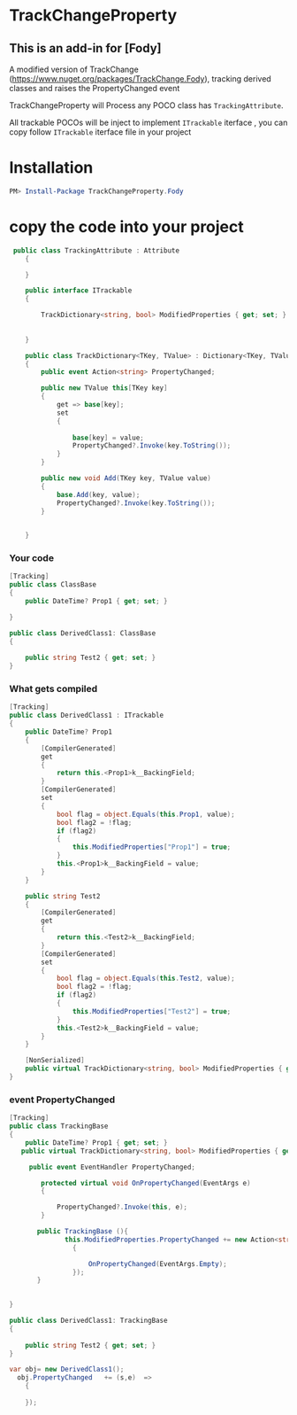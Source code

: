 
# TrackChangeProperty


## This is an add-in for [Fody]
A modified version of TrackChange (https://www.nuget.org/packages/TrackChange.Fody), tracking derived classes and raises the PropertyChanged event

TrackChangeProperty will Process any POCO class has  `TrackingAttribute`. 

All trackable POCOs will be inject to implement `ITrackable` iterface , you can copy follow `ITrackable` iterface file in your project
# Installation

```powershell
PM> Install-Package TrackChangeProperty.Fody
```

# copy the code into your project
```csharp
 public class TrackingAttribute : Attribute
    {

    }

    public interface ITrackable
    {

        TrackDictionary<string, bool> ModifiedProperties { get; set; }
 
       
    }

    public class TrackDictionary<TKey, TValue> : Dictionary<TKey, TValue>
    {
        public event Action<string> PropertyChanged;

        public new TValue this[TKey key]
        {
            get => base[key];
            set
            {
               
                base[key] = value;
                PropertyChanged?.Invoke(key.ToString());
            }
        }

        public new void Add(TKey key, TValue value)
        {
            base.Add(key, value);
            PropertyChanged?.Invoke(key.ToString());
        }

        
    }

```

### Your code

```csharp
[Tracking] 
public class ClassBase
{
    public DateTime? Prop1 { get; set; }

}

public class DerivedClass1: ClassBase
{
   
    public string Test2 { get; set; }
}


```

### What gets compiled
```csharp
[Tracking]
public class DerivedClass1 : ITrackable
{
    public DateTime? Prop1
    {
        [CompilerGenerated]
        get
        {
            return this.<Prop1>k__BackingField;
        }
        [CompilerGenerated]
        set
        {
            bool flag = object.Equals(this.Prop1, value);
            bool flag2 = !flag;
            if (flag2)
            {
                this.ModifiedProperties["Prop1"] = true;
            }
            this.<Prop1>k__BackingField = value;
        }
    }

    public string Test2
    {
        [CompilerGenerated]
        get
        {
            return this.<Test2>k__BackingField;
        }
        [CompilerGenerated]
        set
        {
            bool flag = object.Equals(this.Test2, value);
            bool flag2 = !flag;
            if (flag2)
            {
                this.ModifiedProperties["Test2"] = true;
            }
            this.<Test2>k__BackingField = value;
        }
    }

    [NonSerialized]
    public virtual TrackDictionary<string, bool> ModifiedProperties { get; set; } = new TrackDictionary<string, bool>();
}

```
### event PropertyChanged
```csharp
[Tracking]
public class TrackingBase
{
    public DateTime? Prop1 { get; set; }
   public virtual TrackDictionary<string, bool> ModifiedProperties { get; set; }

     public event EventHandler PropertyChanged;

        protected virtual void OnPropertyChanged(EventArgs e)
        {

            PropertyChanged?.Invoke(this, e);
        }

       public TrackingBase (){
              this.ModifiedProperties.PropertyChanged += new Action<string>(name =>
                {

                    OnPropertyChanged(EventArgs.Empty);
                });
       }

    
}

public class DerivedClass1: TrackingBase
{
   
    public string Test2 { get; set; }
}

var obj= new DerivedClass1();
  obj.PropertyChanged   += (s,e)  =>
    {
            
    });

```
